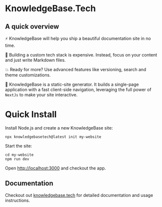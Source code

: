 # KnowledgeBase.Tech

## A quick overview

⚡️ KnowledgeBase will help you ship a beautiful documentation site in no time.

💸 Building a custom tech stack is expensive. Instead, focus on your content and just write Markdown files.

💥 Ready for more? Use advanced features like versioning, search and theme customizations.

🧐 KnowledgeBase is a static-site generator. It builds a single-page application with a fast client-side navigation, leveraging the full power of `NextJs` to make your site interactive.

# Quick Install

Install Node.js and create a new KnowledgeBase site:

```
npx knowledgebasetech@latest init my-website
```

Start the site:

```
cd my-website
npm run dev
```

Open [http://localhost:3000](http://localhost:3000) and checkout the app.

## Documentation

Checkout out [knowledgebase.tech](http://knowledgebase.tech/) for detailed documentation and usage instructions.
